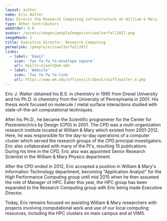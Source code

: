 ```yaml
---
layout: author
name: Eric Walter
bio: Directs the Research Computing infrastructure at William & Mary.
type: Other Contributors
webOrder: 6.0
avatar: /assets/images/peopleImages/ericwalterfall2017.png
imageMask: 1
title: Executive Director, Research Computing
permalink: /people/ericwalterfall2017
links:
  - label: 'Email'
    icon: 'fas fa-fw fa-envelope square'
    url: mailto:ejwalt@wm.edu
  - label: 'Website'
    icon: 'fas fa-fw fa-link'
    url: https://www.wm.edu/offices/it/about/staff/walter_e.php
---
```

Eric J. Walter obtained his B.S. in chemistry in 1995 from Drexel University and his Ph.D. in chemistry from the University of Pennsylvania in 2001.  His thesis work focused on molecule / metal surface interactions studied with state-of-the-art computational techniques.   

After his Ph.D., he became the Scientific programmer for the Center for Piezeoelectrics by Design (CPD) in 2001. The CPD was a multi-organization research institute located at William & Mary which existed from 2001-2012. Here, he was responsible for the day-to-day operations of a computer cluster which served the research groups of the CPD principal investigators.  Eric also collaborated with many of the PI's, resulting 15 publications.  During his time in the CPD, Eric also was appointed Senior Research Scientist in the William & Mary Physics department.

After the CPD ended in 2012, Eric accepted a position in William & Mary's Information Technology department, becoming "Application Analyst" for the High Performance Computing group until mid 2015 when he then assumed the role of Manager of HPC. Ealier this year, the HPC group has been expanded to the Research Computing group with Eric being made Executive Director.

Today, Eric remains focused on assisting William & Mary researchers with projects involving computational work and use of our local computing resources, including the HPC clusters on main campus and at VIMS.
